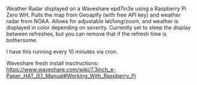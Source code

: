 Weather Radar displayed on a Waveshare epd7in3e using a Raspberry Pi Zero WH. Pulls the map from Geoapify (with free API key) and weather radar from NOAA. Allows for adjustable lat/long/zoom, and weather is displayed in color depending on severity. Currently set to sleep the display between refreshes, but you can remove that if the refresh time is bothersome.

I have this running every 10 minutes via cron.

Waveshare fresh install insctructions:
https://www.waveshare.com/wiki/7.3inch_e-Paper_HAT_(E)_Manual#Working_With_Raspberry_Pi
